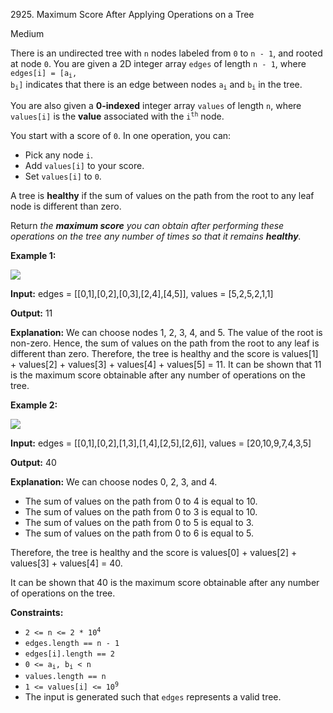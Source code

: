 2925\. Maximum Score After Applying Operations on a Tree

Medium

There is an undirected tree with `n` nodes labeled from `0` to `n - 1`, and rooted at node `0`. You are given a 2D integer array `edges` of length `n - 1`, where <code>edges[i] = [a<sub>i</sub>, b<sub>i</sub>]</code> indicates that there is an edge between nodes <code>a<sub>i</sub></code> and <code>b<sub>i</sub></code> in the tree.

You are also given a **0-indexed** integer array `values` of length `n`, where `values[i]` is the **value** associated with the <code>i<sup>th</sup></code> node.

You start with a score of `0`. In one operation, you can:

*   Pick any node `i`.
*   Add `values[i]` to your score.
*   Set `values[i]` to `0`.

A tree is **healthy** if the sum of values on the path from the root to any leaf node is different than zero.

Return _the **maximum score** you can obtain after performing these operations on the tree any number of times so that it remains **healthy**._

**Example 1:**

![](https://leetcode-in-java.github.io/src/main/java/g2901_3000/s2925_maximum_score_after_applying_operations_on_a_tree/graph-13-1.png)

**Input:** edges = [[0,1],[0,2],[0,3],[2,4],[4,5]], values = [5,2,5,2,1,1]

**Output:** 11

**Explanation:** We can choose nodes 1, 2, 3, 4, and 5. The value of the root is non-zero. Hence, the sum of values on the path from the root to any leaf is different than zero. Therefore, the tree is healthy and the score is values[1] + values[2] + values[3] + values[4] + values[5] = 11. It can be shown that 11 is the maximum score obtainable after any number of operations on the tree.

**Example 2:**

![](https://leetcode-in-java.github.io/src/main/java/g2901_3000/s2925_maximum_score_after_applying_operations_on_a_tree/graph-14-2.png)

**Input:** edges = [[0,1],[0,2],[1,3],[1,4],[2,5],[2,6]], values = [20,10,9,7,4,3,5]

**Output:** 40

**Explanation:** We can choose nodes 0, 2, 3, and 4. 
- The sum of values on the path from 0 to 4 is equal to 10.
- The sum of values on the path from 0 to 3 is equal to 10.
- The sum of values on the path from 0 to 5 is equal to 3.
- The sum of values on the path from 0 to 6 is equal to 5. 

Therefore, the tree is healthy and the score is values[0] + values[2] + values[3] + values[4] = 40. 

It can be shown that 40 is the maximum score obtainable after any number of operations on the tree.

**Constraints:**

*   <code>2 <= n <= 2 * 10<sup>4</sup></code>
*   `edges.length == n - 1`
*   `edges[i].length == 2`
*   <code>0 <= a<sub>i</sub>, b<sub>i</sub> < n</code>
*   `values.length == n`
*   <code>1 <= values[i] <= 10<sup>9</sup></code>
*   The input is generated such that `edges` represents a valid tree.